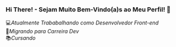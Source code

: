 ### Hi There! - Sejam Muito Bem-Vindo(a)s ao Meu Perfil! 👋

:computer:<i>Atualmente Trababalhando como Desenvolvedor Front-end</i><br>
:rocket:<i>Migrando para Carreira Dev</i><br>
:books:<i>Cursando</i><br>
